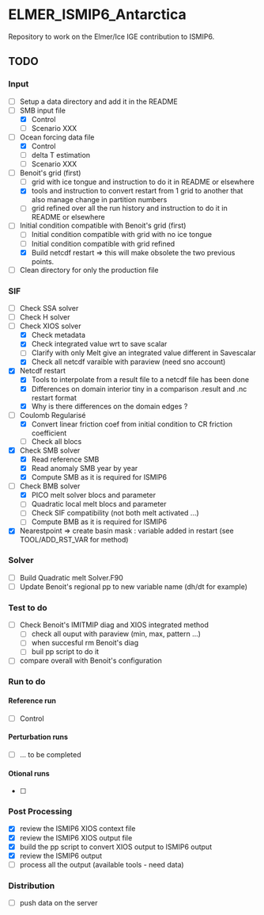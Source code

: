# ELMER_ISMIP6_Antarctica

Repository to work on the Elmer/Ice IGE contribution to ISMIP6.

## TODO

### Input
- [ ] Setup a data directory and add it in the README
- [ ] SMB input file
    - [X] Control
    - [ ] Scenario XXX
- [ ] Ocean forcing data file
    - [X] Control
    - [ ] delta T estimation
    - [ ] Scenario XXX
- [ ] Benoit's grid (first)
    - [ ] grid with ice tongue and instruction to do it in README or elsewhere
    - [X] tools and instruction to convert restart from 1 grid to another that also manage change in partition numbers
    - [ ] grid refined over all the run history and instruction to do it in README or elsewhere
- [ ] Initial condition compatible with Benoit's grid (first)
    - [ ] Initial condition compatible with grid with no ice tongue
    - [ ] Initial condition compatible with grid refined
    - [X] Build netcdf restart => this will make obsolete the two previous points.
- [ ] Clean directory for only the production file

### SIF
- [ ] Check SSA  solver
- [ ] Check H    solver
- [ ] Check XIOS solver
    - [X] Check metadata
    - [X] Check integrated value wrt to save scalar
    - [ ] Clarify with only Melt give an integrated value different in Savescalar
    - [X] Check all netcdf varaible with paraview (need sno account)
- [X] Netcdf restart
    - [X] Tools to interpolate from a result file to a netcdf file has been done
    - [X] Differences on domain interior tiny in a comparison .result and .nc restart format
    - [X] Why is there differences on the domain edges ?
- [ ] Coulomb Regularisé
    - [X] Convert linear friction coef from initial condition to CR friction coefficient
    - [ ] Check all blocs
- [X] Check SMB solver
    - [X] Read reference SMB
    - [X] Read anomaly SMB year by year
    - [X] Compute SMB as it is required for ISMIP6
- [ ] Check BMB solver
    - [X] PICO melt solver blocs and parameter
    - [ ] Quadratic local melt blocs and parameter
    - [ ] Check SIF compatibility (not both melt activated ...)
    - [ ] Compute BMB as it is required for ISMIP6
- [X] Nearestpoint => create basin mask : variable added in restart (see TOOL/ADD_RST_VAR for method)

### Solver
- [ ] Build Quadratic melt Solver.F90
- [ ] Update Benoit's regional pp to new variable name (dh/dt for example)

### Test to do
- [ ] Check Benoit's IMITMIP diag and XIOS integrated method
   - [ ] check all ouput with paraview (min, max, pattern ...)
   - [ ] when succesful rm Benoit's diag
   - [ ] buil pp script to do it
- [ ] compare overall with Benoit's configuration

### Run to do
#### Reference run
- [ ] Control
#### Perturbation runs
- [ ] ... to be completed
#### Otional runs
- [ ]

### Post Processing
- [X] review the ISMIP6 XIOS context file
- [X] review the ISMIP6 XIOS output file
- [X] build the pp script to convert XIOS output to ISMIP6 output
- [X] review the ISMIP6 output
- [ ] process all the output (available tools - need data)

### Distribution
- [ ] push data on the server

